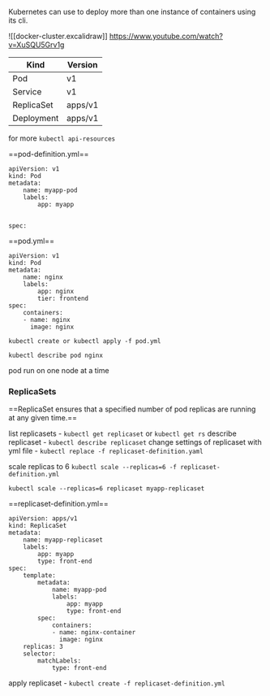 Kubernetes can use to deploy more than one instance of containers using its cli.


![[docker-cluster.excalidraw]]
https://www.youtube.com/watch?v=XuSQU5Grv1g

| Kind | Version |
| --- | --- |
| Pod | v1 |
| Service | v1 |
| ReplicaSet | apps/v1 |
| Deployment | apps/v1 | 

for more `kubectl api-resources`

==pod-definition.yml==
``` 
apiVersion: v1
kind: Pod
metadata: 
	name: myapp-pod
	labels:
		app: myapp
		

spec:
```

==pod.yml==
```
apiVersion: v1
kind: Pod
metadata: 
	name: nginx
	labels:
		app: nginx
		tier: frontend
spec:
	containers:
	- name: nginx
	  image: nginx
```

`kubectl create or kubectl apply -f pod.yml`

`kubectl describe pod nginx`

pod run on one node at a time

### ReplicaSets
==ReplicaSet ensures that a specified number of pod replicas are running at any given time.==

list replicasets - `kubectl get replicaset` or `kubectl get rs`
describe replicaset - `kubectl describe replicaset`
change settings of replicaset with yml file -
`kubectl replace -f replicaset-definition.yaml`

scale replicas to 6
`kubectl scale --replicas=6 -f replicaset-definition.yml`

`kubectl scale --replicas=6 replicaset myapp-replicaset`

==replicaset-definition.yml==
```
apiVersion: apps/v1
kind: ReplicaSet
metadata:
	name: myapp-replicaset
	labels:
		app: myapp
		type: front-end
spec:
	template:
		metadata:
			name: myapp-pod
			labels:
				app: myapp
				type: front-end
		spec:
			containers:
			- name: nginx-container
			  image: nginx
	replicas: 3
	selector:
		matchLabels:
			type: front-end
```
apply replicaset - `kubectl create -f replicaset-definition.yml`
